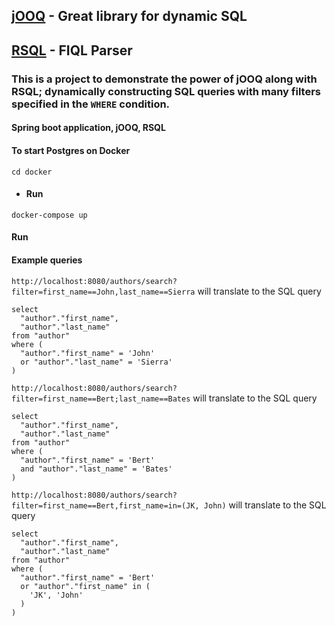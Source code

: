 ## [jOOQ](https://www.jooq.org/) - Great library for dynamic SQL
## [RSQL](https://github.com/jirutka/rsql-parser) - FIQL Parser

### This is a project to demonstrate the power of jOOQ along with RSQL; dynamically constructing SQL queries with many filters specified in the `WHERE` condition.
#### Spring boot application, jOOQ, RSQL

#### To start Postgres on Docker
```
cd docker
```

- #### Run 
```
docker-compose up
```

#### Run

#### Example queries
`http://localhost:8080/authors/search?filter=first_name==John,last_name==Sierra`
will translate to the SQL query
```
select 
  "author"."first_name", 
  "author"."last_name"
from "author"
where (
  "author"."first_name" = 'John'
  or "author"."last_name" = 'Sierra'
)
```

`http://localhost:8080/authors/search?filter=first_name==Bert;last_name==Bates`
will translate to the SQL query
```
select 
  "author"."first_name", 
  "author"."last_name"
from "author"
where (
  "author"."first_name" = 'Bert'
  and "author"."last_name" = 'Bates'
)
```

`http://localhost:8080/authors/search?filter=first_name==Bert,first_name=in=(JK, John)`
will translate to the SQL query
```
select 
  "author"."first_name", 
  "author"."last_name"
from "author"
where (
  "author"."first_name" = 'Bert'
  or "author"."first_name" in (
    'JK', 'John'
  )
)
```
